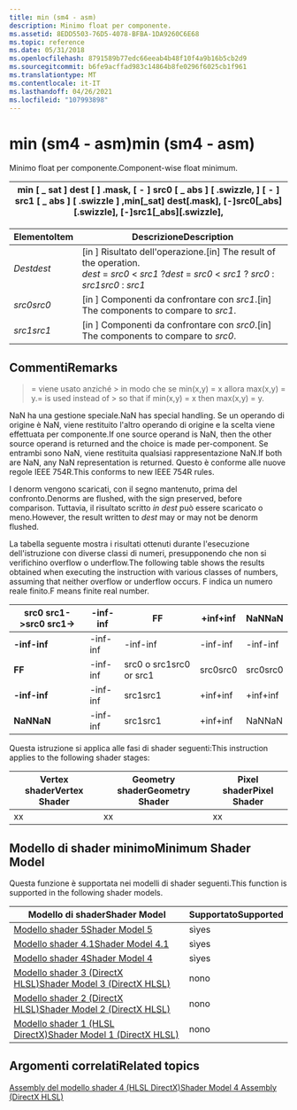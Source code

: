 ```yaml
---
title: min (sm4 - asm)
description: Minimo float per componente.
ms.assetid: 8EDD5503-76D5-4078-BFBA-1DA9260C6E68
ms.topic: reference
ms.date: 05/31/2018
ms.openlocfilehash: 8791589b77edc66eeab4b48f10f4a9b16b5cb2d9
ms.sourcegitcommit: b6fe9acffad983c14864b8fe0296f6025cb1f961
ms.translationtype: MT
ms.contentlocale: it-IT
ms.lasthandoff: 04/26/2021
ms.locfileid: "107993898"
---
```

# <a name="min-sm4---asm"></a><span data-ttu-id="80235-103">min (sm4 - asm)</span><span class="sxs-lookup"><span data-stu-id="80235-103">min (sm4 - asm)</span></span>

<span data-ttu-id="80235-104">Minimo float per componente.</span><span class="sxs-lookup"><span data-stu-id="80235-104">Component-wise float minimum.</span></span>



| <span data-ttu-id="80235-105">min \[ \_ sat \] dest \[ \] .mask, \[ - \] src0 \[ \_ abs \] \[ .swizzle, \] \[ - \] src1 \[ \_ abs \] \[ .swizzle \] ,</span><span class="sxs-lookup"><span data-stu-id="80235-105">min\[\_sat\] dest\[.mask\], \[-\]src0\[\_abs\]\[.swizzle\], \[-\]src1\[\_abs\]\[.swizzle\],</span></span> |
|---------------------------------------------------------------------------------------------|



 



| <span data-ttu-id="80235-106">Elemento</span><span class="sxs-lookup"><span data-stu-id="80235-106">Item</span></span>                                                            | <span data-ttu-id="80235-107">Descrizione</span><span class="sxs-lookup"><span data-stu-id="80235-107">Description</span></span>                                                                                             |
|-----------------------------------------------------------------|---------------------------------------------------------------------------------------------------------|
| <span data-ttu-id="80235-108"><span id="dest"></span><span id="DEST"></span>*Dest*</span><span class="sxs-lookup"><span data-stu-id="80235-108"><span id="dest"></span><span id="DEST"></span>*dest*</span></span><br/> | <span data-ttu-id="80235-109">\[in \] Risultato dell'operazione.</span><span class="sxs-lookup"><span data-stu-id="80235-109">\[in\] The result of the operation.</span></span><br/> <span data-ttu-id="80235-110">*dest*  =  *src0*  <  *src1* ?</span><span class="sxs-lookup"><span data-stu-id="80235-110">*dest* = *src0* < *src1* ?</span></span> <span data-ttu-id="80235-111">*src0* : *src1*</span><span class="sxs-lookup"><span data-stu-id="80235-111">*src0* : *src1*</span></span><br/> |
| <span data-ttu-id="80235-112"><span id="src0"></span><span id="SRC0"></span>*src0*</span><span class="sxs-lookup"><span data-stu-id="80235-112"><span id="src0"></span><span id="SRC0"></span>*src0*</span></span><br/> | <span data-ttu-id="80235-113">\[in \] Componenti da confrontare con *src1*.</span><span class="sxs-lookup"><span data-stu-id="80235-113">\[in\] The components to compare to *src1*.</span></span><br/>                                                  |
| <span data-ttu-id="80235-114"><span id="src1"></span><span id="SRC1"></span>*src1*</span><span class="sxs-lookup"><span data-stu-id="80235-114"><span id="src1"></span><span id="SRC1"></span>*src1*</span></span><br/> | <span data-ttu-id="80235-115">\[in \] Componenti da confrontare con *src0*.</span><span class="sxs-lookup"><span data-stu-id="80235-115">\[in\] The components to compare to *src0*.</span></span><br/>                                                  |



 

## <a name="remarks"></a><span data-ttu-id="80235-116">Commenti</span><span class="sxs-lookup"><span data-stu-id="80235-116">Remarks</span></span>

><span data-ttu-id="80235-117">= viene usato anziché > in modo che se min(x,y) = x allora max(x,y) = y.</span><span class="sxs-lookup"><span data-stu-id="80235-117">= is used instead of > so that if min(x,y) = x then max(x,y) = y.</span></span>

<span data-ttu-id="80235-118">NaN ha una gestione speciale.</span><span class="sxs-lookup"><span data-stu-id="80235-118">NaN has special handling.</span></span> <span data-ttu-id="80235-119">Se un operando di origine è NaN, viene restituito l'altro operando di origine e la scelta viene effettuata per componente.</span><span class="sxs-lookup"><span data-stu-id="80235-119">If one source operand is NaN, then the other source operand is returned and the choice is made per-component.</span></span> <span data-ttu-id="80235-120">Se entrambi sono NaN, viene restituita qualsiasi rappresentazione NaN.</span><span class="sxs-lookup"><span data-stu-id="80235-120">If both are NaN, any NaN representation is returned.</span></span> <span data-ttu-id="80235-121">Questo è conforme alle nuove regole IEEE 754R.</span><span class="sxs-lookup"><span data-stu-id="80235-121">This conforms to new IEEE 754R rules.</span></span>

<span data-ttu-id="80235-122">I denorm vengono scaricati, con il segno mantenuto, prima del confronto.</span><span class="sxs-lookup"><span data-stu-id="80235-122">Denorms are flushed, with the sign preserved, before comparison.</span></span> <span data-ttu-id="80235-123">Tuttavia, il risultato scritto *in dest* può essere scaricato o meno.</span><span class="sxs-lookup"><span data-stu-id="80235-123">However, the result written to *dest* may or may not be denorm flushed.</span></span>

<span data-ttu-id="80235-124">La tabella seguente mostra i risultati ottenuti durante l'esecuzione dell'istruzione con diverse classi di numeri, presupponendo che non si verifichino overflow o underflow.</span><span class="sxs-lookup"><span data-stu-id="80235-124">The following table shows the results obtained when executing the instruction with various classes of numbers, assuming that neither overflow or underflow occurs.</span></span> <span data-ttu-id="80235-125">F indica un numero reale finito.</span><span class="sxs-lookup"><span data-stu-id="80235-125">F means finite real number.</span></span>



| <span data-ttu-id="80235-126">**src0 src1->**</span><span class="sxs-lookup"><span data-stu-id="80235-126">**src0 src1->**</span></span> | <span data-ttu-id="80235-127">**-inf**</span><span class="sxs-lookup"><span data-stu-id="80235-127">**-inf**</span></span> | <span data-ttu-id="80235-128">**F**</span><span class="sxs-lookup"><span data-stu-id="80235-128">**F**</span></span>        | <span data-ttu-id="80235-129">**+inf**</span><span class="sxs-lookup"><span data-stu-id="80235-129">**+inf**</span></span> | <span data-ttu-id="80235-130">**NaN**</span><span class="sxs-lookup"><span data-stu-id="80235-130">**NaN**</span></span> |
|--------------------|----------|--------------|----------|---------|
| <span data-ttu-id="80235-131">**-inf**</span><span class="sxs-lookup"><span data-stu-id="80235-131">**-inf**</span></span>           | <span data-ttu-id="80235-132">-inf</span><span class="sxs-lookup"><span data-stu-id="80235-132">-inf</span></span>     | <span data-ttu-id="80235-133">-inf</span><span class="sxs-lookup"><span data-stu-id="80235-133">-inf</span></span>         | <span data-ttu-id="80235-134">-inf</span><span class="sxs-lookup"><span data-stu-id="80235-134">-inf</span></span>     | <span data-ttu-id="80235-135">-inf</span><span class="sxs-lookup"><span data-stu-id="80235-135">-inf</span></span>    |
| <span data-ttu-id="80235-136">**F**</span><span class="sxs-lookup"><span data-stu-id="80235-136">**F**</span></span>              | <span data-ttu-id="80235-137">-inf</span><span class="sxs-lookup"><span data-stu-id="80235-137">-inf</span></span>     | <span data-ttu-id="80235-138">src0 o src1</span><span class="sxs-lookup"><span data-stu-id="80235-138">src0 or src1</span></span> | <span data-ttu-id="80235-139">src0</span><span class="sxs-lookup"><span data-stu-id="80235-139">src0</span></span>     | <span data-ttu-id="80235-140">src0</span><span class="sxs-lookup"><span data-stu-id="80235-140">src0</span></span>    |
| <span data-ttu-id="80235-141">**-inf**</span><span class="sxs-lookup"><span data-stu-id="80235-141">**-inf**</span></span>           | <span data-ttu-id="80235-142">-inf</span><span class="sxs-lookup"><span data-stu-id="80235-142">-inf</span></span>     | <span data-ttu-id="80235-143">src1</span><span class="sxs-lookup"><span data-stu-id="80235-143">src1</span></span>         | <span data-ttu-id="80235-144">+inf</span><span class="sxs-lookup"><span data-stu-id="80235-144">+inf</span></span>     | <span data-ttu-id="80235-145">+inf</span><span class="sxs-lookup"><span data-stu-id="80235-145">+inf</span></span>    |
| <span data-ttu-id="80235-146">**NaN**</span><span class="sxs-lookup"><span data-stu-id="80235-146">**NaN**</span></span>            | <span data-ttu-id="80235-147">-inf</span><span class="sxs-lookup"><span data-stu-id="80235-147">-inf</span></span>     | <span data-ttu-id="80235-148">src1</span><span class="sxs-lookup"><span data-stu-id="80235-148">src1</span></span>         | <span data-ttu-id="80235-149">+inf</span><span class="sxs-lookup"><span data-stu-id="80235-149">+inf</span></span>     | <span data-ttu-id="80235-150">NaN</span><span class="sxs-lookup"><span data-stu-id="80235-150">NaN</span></span>     |



 

<span data-ttu-id="80235-151">Questa istruzione si applica alle fasi di shader seguenti:</span><span class="sxs-lookup"><span data-stu-id="80235-151">This instruction applies to the following shader stages:</span></span>



| <span data-ttu-id="80235-152">Vertex shader</span><span class="sxs-lookup"><span data-stu-id="80235-152">Vertex Shader</span></span> | <span data-ttu-id="80235-153">Geometry shader</span><span class="sxs-lookup"><span data-stu-id="80235-153">Geometry Shader</span></span> | <span data-ttu-id="80235-154">Pixel shader</span><span class="sxs-lookup"><span data-stu-id="80235-154">Pixel Shader</span></span> |
|---------------|-----------------|--------------|
| <span data-ttu-id="80235-155">x</span><span class="sxs-lookup"><span data-stu-id="80235-155">x</span></span>             | <span data-ttu-id="80235-156">x</span><span class="sxs-lookup"><span data-stu-id="80235-156">x</span></span>               | <span data-ttu-id="80235-157">x</span><span class="sxs-lookup"><span data-stu-id="80235-157">x</span></span>            |



 

## <a name="minimum-shader-model"></a><span data-ttu-id="80235-158">Modello di shader minimo</span><span class="sxs-lookup"><span data-stu-id="80235-158">Minimum Shader Model</span></span>

<span data-ttu-id="80235-159">Questa funzione è supportata nei modelli di shader seguenti.</span><span class="sxs-lookup"><span data-stu-id="80235-159">This function is supported in the following shader models.</span></span>



| <span data-ttu-id="80235-160">Modello di shader</span><span class="sxs-lookup"><span data-stu-id="80235-160">Shader Model</span></span>                                              | <span data-ttu-id="80235-161">Supportato</span><span class="sxs-lookup"><span data-stu-id="80235-161">Supported</span></span> |
|-----------------------------------------------------------|-----------|
| [<span data-ttu-id="80235-162">Modello shader 5</span><span class="sxs-lookup"><span data-stu-id="80235-162">Shader Model 5</span></span>](d3d11-graphics-reference-sm5.md)        | <span data-ttu-id="80235-163">sì</span><span class="sxs-lookup"><span data-stu-id="80235-163">yes</span></span>       |
| [<span data-ttu-id="80235-164">Modello shader 4.1</span><span class="sxs-lookup"><span data-stu-id="80235-164">Shader Model 4.1</span></span>](dx-graphics-hlsl-sm4.md)              | <span data-ttu-id="80235-165">sì</span><span class="sxs-lookup"><span data-stu-id="80235-165">yes</span></span>       |
| [<span data-ttu-id="80235-166">Modello shader 4</span><span class="sxs-lookup"><span data-stu-id="80235-166">Shader Model 4</span></span>](dx-graphics-hlsl-sm4.md)                | <span data-ttu-id="80235-167">sì</span><span class="sxs-lookup"><span data-stu-id="80235-167">yes</span></span>       |
| [<span data-ttu-id="80235-168">Modello shader 3 (DirectX HLSL)</span><span class="sxs-lookup"><span data-stu-id="80235-168">Shader Model 3 (DirectX HLSL)</span></span>](dx-graphics-hlsl-sm3.md) | <span data-ttu-id="80235-169">no</span><span class="sxs-lookup"><span data-stu-id="80235-169">no</span></span>        |
| [<span data-ttu-id="80235-170">Modello shader 2 (DirectX HLSL)</span><span class="sxs-lookup"><span data-stu-id="80235-170">Shader Model 2 (DirectX HLSL)</span></span>](dx-graphics-hlsl-sm2.md) | <span data-ttu-id="80235-171">no</span><span class="sxs-lookup"><span data-stu-id="80235-171">no</span></span>        |
| [<span data-ttu-id="80235-172">Modello shader 1 (HLSL DirectX)</span><span class="sxs-lookup"><span data-stu-id="80235-172">Shader Model 1 (DirectX HLSL)</span></span>](dx-graphics-hlsl-sm1.md) | <span data-ttu-id="80235-173">no</span><span class="sxs-lookup"><span data-stu-id="80235-173">no</span></span>        |



 

## <a name="related-topics"></a><span data-ttu-id="80235-174">Argomenti correlati</span><span class="sxs-lookup"><span data-stu-id="80235-174">Related topics</span></span>

<dl> <dt>

[<span data-ttu-id="80235-175">Assembly del modello shader 4 (HLSL DirectX)</span><span class="sxs-lookup"><span data-stu-id="80235-175">Shader Model 4 Assembly (DirectX HLSL)</span></span>](dx-graphics-hlsl-sm4-asm.md)
</dt> </dl>

 

 





